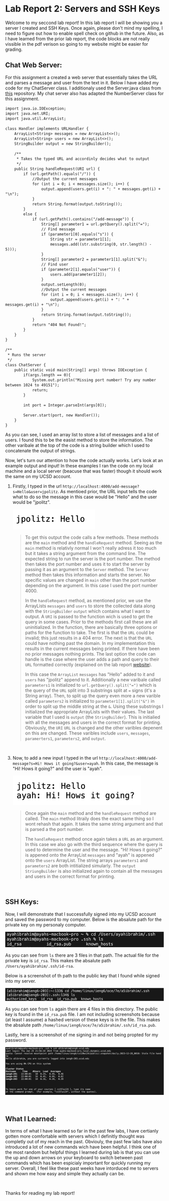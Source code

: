 # **Lab Report 2: Servers and SSH Keys**

Welcome to my seccond lab report! In this lab report I will be showing you a server I created 
and SSH Keys. Once again, please don't mind my spelling, I need to figure out how to enable spell 
check on github in the future. Also, as I have learned from the prior lab report, the code blocks are
not really vissible in the pdf verison so going to my website might be easier for grading.

## Chat Web Server:
For this assignment a created a web server that essentially takes the URL and parses a message and 
user from the text in it. Below I have added my code for my ChatServer class. I additionaly used the 
Server.java class from [this](https://github.com/ucsd-cse15l-f23/wavelet) repository. My chat server also
has adapted the NumberServer class for this assignment. 

```
import java.io.IOException;
import java.net.URI;
import java.util.ArrayList; 

class Handler implements URLHandler {
    ArrayList<String> messages = new ArrayList<>();
    ArrayList<String> users = new ArrayList<>();
    StringBuilder output = new StringBuilder();

    /**
     * Takes the typed URL and accordinly decides what to output
     */
    public String handleRequest(URI url) {
        if (url.getPath().equals("/")) {
            //Output the current messages 
            for (int i = 0; i < messages.size(); i++) {
                output.append(users.get(i) + ": " + messages.get(i) + "\n");
            }
            return String.format(output.toString());
        } 
        else {
            if (url.getPath().contains("/add-message")) {
                String[] parameter1 = url.getQuery().split("=");
                // Find message 
                if (parameter1[0].equals("s")) {
                    String str = parameter1[1];
                    messages.add((str.substring(0, str.length() - 5)));
                }
                String[] parameter2 = parameter1[1].split("&");
                // Find user
                if (parameter2[1].equals("user")) {
                    users.add(parameter1[2]);
                }
                output.setLength(0);
                //Output the current messages 
                for (int i = 0; i < messages.size(); i++) {
                    output.append(users.get(i) + ": " + messages.get(i) + "\n");
                }
                return String.format(output.toString());
            }
            return "404 Not Found!";
        }
    }
}

/**
 * Runs the server
 */
class ChatServer {
    public static void main(String[] args) throws IOException {
        if(args.length == 0){
            System.out.println("Missing port number! Try any number between 1024 to 49151");
            return;
        }

        int port = Integer.parseInt(args[0]);

        Server.start(port, new Handler());
    }
}
```

As you can see, I used an array list to store a list of messages and a list of users. I found this 
to be the easist method to store the information. The other varibale at the top of the code is a string 
builder which I used to concatenate the output of strings. 

Now, let's turn our attention to how the code actually works. Let's look at an example output and input! 
In these examples I ran the code on my local machine and a local server (beacuse that was faster) though it 
should work the same on my UCSD account. 

1. Firstly, I typed in the url `http://localhost:4000/add-message?s=Hello&user=jpolitz`. As mentioed prior, the
   URL input tells the code what to do so the message in this case would be "Hello" and the user would be "jpolitz".
   
   ![Adding the first message](lab2pics/chat1.png)
   
    > To get this output the code calls a few methods. These methods are the `main` method and the `handleRequest`
    > method. Seeing as the `main` method is relativly normal I won't really adress it too much but it takes a string
    > argument from the command line. The expected string to run the server is the port number. The method then takes
    > the port number and uses it to start the server by passing it as an argument to the `Server` method. The `Server`
    > method then takes this information and starts the server. No specific values are changed in `main` other than the
    > port number depending on the argument. In this case I used the port number 4000.
    >
    > In the `handleRequest` method, as mentioned prior, we use the ArrayLists `messages` and `users` to store the
    > collected data along with the `StringBuilder` `output` which contains what I want to output. A `URI` is passed to
    > the function wich is used to get the query in some cases. Prior to the methods first call these are all
    > uninitialized. In the function, there are basically three options or paths for the function to take.
    > The first is that the `URL` could be invalid; this just results in a 404 error. The next is that the `URL` could have
    > nothing past the domain. In my implementation this results in the current messages being printed. If there
    > have been no prior messages nothing prints. The last option the code can handle is the case where the user adds a
    > path and query to their `URL` formatted correctly (explained on the lab report [website](https://ucsd-cse15l-w24.github.io/week3/index.html)).
    >
    > In this case the `ArrayList` `messages` has "Hello" added to it and `users` has "jpolitz" append to it.
    > Additionally a new varibale called `parameters1` is initialized to `url.getQuery().split("=")` which is the
    > query of the `URL` split into 3 substrings split at `=` signs (it's a String array). Then, to split up the query
    > even more a new varible called `parameters2` is initialized to `parameter1[1].split("&")` in order to split up
    > the middle string at the `&`. Using these substrings I initialized the appropriate ArrayLists with their values.
    > The last variable that I used is `output` (the `StringBuilder`). This is initialied with all the messages and users
    > in the correct format for printing. Obviously, the `URI` `URL` is changed and the other varibles depenent on this
    > are changed. These varibles include `users`, `messages`, `paramerters1`, `parameters2`, and `output`. 

<br>
   
3. Now, to add a new input I typed in the url `http://localhost:4000/add-message?s=Hi! Hows it going?&user=ayah`.
   In this case, the message is "Hi! Hows it going?" and the user is "ayah".
   
   ![Adding the seccond message](lab2pics/chat2.png)

   > Once again the `main` method and the `handleRequest` method are called. The `main` method litraily does the exact
   > same thing so I wont rehash that again. It takes the same string argument and that is parsed a the port number.
   >
   > The `handleRequest` method once again takes a `URL` as an argument. In this case we also go with the third sequence
   > where the query is used to determine the user and the message. "Hi! Hows it going?" is appened onto the ArrayList
   > `messages` and "ayah" is appened onto the `users` ArrayList. The string arrays `parameters1` and `parameters2` are
   > both intitialized simularly. The `output` `StriungBuilder` is also initialized again to contain all the messages and
   > users in the correct format for printing. 

<br>

## SSH Keys:
Now, I will demonstrate that I successfully signed into my UCSD account and saved the password to my computer.
Below is the absalute path for the private key on my personaly computer.  

![finding private ssh](lab2pics/privatessh.png)

As you can see from `ls` there are 3 files in that path. The actual file for the private key is `id_rsa`. This 
makes the absalute path `/Users/ayahibrahim/.ssh/id-rsa`. 

Below is a screenshot of th path to the public key that I found while signed into my server. 

![finding public ssh](lab2pics/publicssh.png)

As you can see from `ls` again there are 4 files in this directory. The public key is found in the `id_rsa.pub` file.
I am not including screenshots because (at least I assume) a hashed version of these keys is in the file. This makes the
absalute path `/home/linux/ieng6/oce/7e/a5ibrahim/.ssh/id_rsa.pub`.

Lastly, here is a screenshot of me signing in and not being propted for my password. 

![logging in to UCSD account](lab2pics/login.png)

<br>

## What I Learned:
In terms of what I have learned so far in the past few labs, I have certianly gotten more comfortable with servers 
which I definitly thought was completly out of my reach in the past. Obviouly, the past few labs have also introduced 
a lot of new commands wich have been helpful. I think one of the most random but helpful things I learned during lab is
that you can use the up and down arrows on your keyboard to switch between past commands which has been espicialy important 
for quickly running my server. Overall, I feel like these past weeks have intorduced me to servers and shown me how easy and 
simple they actually can be. 

<br>

Thanks for reading my lab report!
